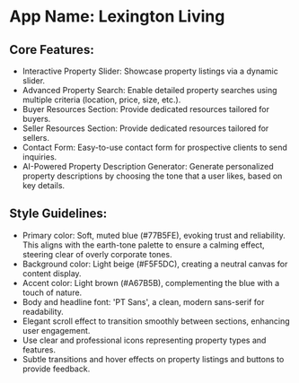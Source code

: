 # **App Name**: Lexington Living

## Core Features:

- Interactive Property Slider: Showcase property listings via a dynamic slider.
- Advanced Property Search: Enable detailed property searches using multiple criteria (location, price, size, etc.).
- Buyer Resources Section: Provide dedicated resources tailored for buyers.
- Seller Resources Section: Provide dedicated resources tailored for sellers.
- Contact Form: Easy-to-use contact form for prospective clients to send inquiries.
- AI-Powered Property Description Generator: Generate personalized property descriptions by choosing the tone that a user likes, based on key details.

## Style Guidelines:

- Primary color: Soft, muted blue (#77B5FE), evoking trust and reliability. This aligns with the earth-tone palette to ensure a calming effect, steering clear of overly corporate tones.
- Background color: Light beige (#F5F5DC), creating a neutral canvas for content display.
- Accent color: Light brown (#A67B5B), complementing the blue with a touch of nature.
- Body and headline font: 'PT Sans', a clean, modern sans-serif for readability.
- Elegant scroll effect to transition smoothly between sections, enhancing user engagement.
- Use clear and professional icons representing property types and features.
- Subtle transitions and hover effects on property listings and buttons to provide feedback.